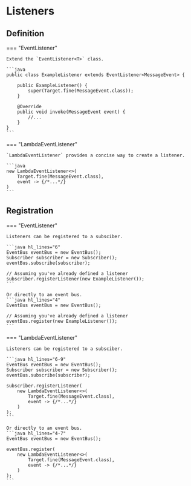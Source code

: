 # Listeners

## Definition

=== "EventListener"

    Extend the `EventListener<T>` class.

    ```java
    public class ExampleListener extends EventListener<MessageEvent> {
    
        public ExampleListener() {
            super(Target.fine(MessageEvent.class));
        }
    
        @Override
        public void invoke(MessageEvent event) {
            //...
        }
    }
    ```

=== "LambdaEventListener"

    `LambdaEventListener` provides a concise way to create a listener.
    
    ```java
    new LambdaEventListener<>(
        Target.fine(MessageEvent.class),
        event -> {/*...*/}
    )
    ```

## Registration

=== "EventListener"

    Listeners can be registered to a subsciber.
    
    ```java hl_lines="6"
    EventBus eventBus = new EventBus();
    Subscriber subscriber = new Subscriber();
    eventBus.subscribe(subscriber);

    // Assuming you've already defined a listener
    subscriber.registerListener(new ExampleListener());
    ```

    Or directly to an event bus.
    ```java hl_lines="4"
    EventBus eventBus = new EventBus();
    
    // Assuming you've already defined a listener
    eventBus.register(new ExampleListener());
    ```

=== "LambdaEventListener"

    Listeners can be registered to a subsciber.
    
    ```java hl_lines="6-9"
    EventBus eventBus = new EventBus();
    Subscriber subscriber = new Subscriber();
    eventBus.subscribe(subscriber);

    subscriber.registerListener(
        new LambdaEventListener<>(
            Target.fine(MessageEvent.class),
            event -> {/*...*/}
        )
    );
    ```

    Or directly to an event bus.
    ```java hl_lines="4-7"
    EventBus eventBus = new EventBus();
    
    eventBus.register(
        new LambdaEventListener<>(
            Target.fine(MessageEvent.class),
            event -> {/*...*/}
        )
    );
    ```
